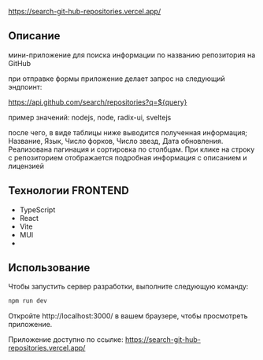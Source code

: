 https://search-git-hub-repositories.vercel.app/

## Описание
мини-приложение для поиска информации по названию репозитория на GitHub

 при отправке формы приложение делает запрос на следующий эндпоинт:

https://api.github.com/search/repositories?q=${query}

 пример значений: nodejs, node, radix-ui, sveltejs

 после чего, в виде таблицы ниже выводится полученная информация;
Название, Язык, Число форков, Число звезд, Дата обновления. 
Реализована пагинация и сортировка по столбцам. При клике на строку с репозиторием отображается подробная информация с описанием и лицензией

## Технологии FRONTEND
- TypeScript
- React
- Vite
- MUI
- 
## Использование

Чтобы запустить сервер разработки, выполните следующую команду:

```bash
npm run dev
```

Откройте  http://localhost:3000/ в вашем браузере, чтобы просмотреть приложение.

Приложение доступно по ссылке: https://search-git-hub-repositories.vercel.app/
